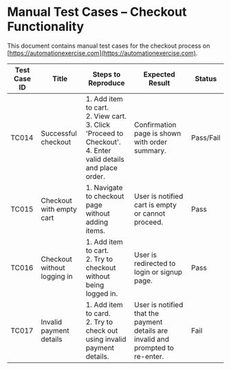 # Manual Test Cases – Checkout Functionality

This document contains manual test cases for the checkout process on [https://automationexercise.com](https://automationexercise.com).

| Test Case ID | Title                             | Steps to Reproduce                                                                                       | Expected Result                                            | Status     |
|--------------|-----------------------------------|-----------------------------------------------------------------------------------------------------------|------------------------------------------------------------|------------|
| TC014        | Successful checkout               | 1. Add item to cart. <br> 2. View cart. <br> 3. Click 'Proceed to Checkout'. <br> 4. Enter valid details and place order. | Confirmation page is shown with order summary.            | Pass/Fail |
| TC015        | Checkout with empty cart          | 1. Navigate to checkout page without adding items.                                                        | User is notified cart is empty or cannot proceed.          | Pass|
| TC016        | Checkout without logging in       | 1. Add item to cart. <br> 2. Try to checkout without being logged in.                                     | User is redirected to login or signup page.               | Pass |
| TC017        | Invalid payment details           | 1. Add item to card. <br> 2. Try to check out using invalid payment details.                              | User is notified that the payment details are invalid and prompted to re-enter. | Fail |

